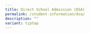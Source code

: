 ```yaml
---
title: Direct School Admission (DSA)
permalink: /student-information/dsa/
description: ""
variant: tiptap
---
```

<p></p>
<p></p>